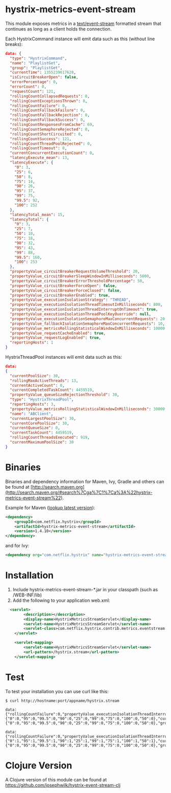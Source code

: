 # hystrix-metrics-event-stream

This module exposes metrics in a [text/event-stream](https://developer.mozilla.org/en-US/docs/Server-sent_events/Using_server-sent_events) formatted stream that continues as long as a client holds the connection.

Each HystrixCommand instance will emit data such as this (without line breaks):

```json
data: {
  "type": "HystrixCommand",
  "name": "PlaylistGet",
  "group": "PlaylistGet",
  "currentTime": 1355239617628,
  "isCircuitBreakerOpen": false,
  "errorPercentage": 0,
  "errorCount": 0,
  "requestCount": 121,
  "rollingCountCollapsedRequests": 0,
  "rollingCountExceptionsThrown": 0,
  "rollingCountFailure": 0,
  "rollingCountFallbackFailure": 0,
  "rollingCountFallbackRejection": 0,
  "rollingCountFallbackSuccess": 0,
  "rollingCountResponsesFromCache": 69,
  "rollingCountSemaphoreRejected": 0,
  "rollingCountShortCircuited": 0,
  "rollingCountSuccess": 121,
  "rollingCountThreadPoolRejected": 0,
  "rollingCountTimeout": 0,
  "currentConcurrentExecutionCount": 0,
  "latencyExecute_mean": 13,
  "latencyExecute": {
    "0": 3,
    "25": 6,
    "50": 8,
    "75": 14,
    "90": 26,
    "95": 37,
    "99": 75,
    "99.5": 92,
    "100": 252
  },
  "latencyTotal_mean": 15,
  "latencyTotal": {
    "0": 3,
    "25": 7,
    "50": 10,
    "75": 18,
    "90": 32,
    "95": 43,
    "99": 88,
    "99.5": 160,
    "100": 253
  },
  "propertyValue_circuitBreakerRequestVolumeThreshold": 20,
  "propertyValue_circuitBreakerSleepWindowInMilliseconds": 5000,
  "propertyValue_circuitBreakerErrorThresholdPercentage": 50,
  "propertyValue_circuitBreakerForceOpen": false,
  "propertyValue_circuitBreakerForceClosed": false,
  "propertyValue_circuitBreakerEnabled": true,
  "propertyValue_executionIsolationStrategy": "THREAD",
  "propertyValue_executionIsolationThreadTimeoutInMilliseconds": 800,
  "propertyValue_executionIsolationThreadInterruptOnTimeout": true,
  "propertyValue_executionIsolationThreadPoolKeyOverride": null,
  "propertyValue_executionIsolationSemaphoreMaxConcurrentRequests": 20,
  "propertyValue_fallbackIsolationSemaphoreMaxConcurrentRequests": 10,
  "propertyValue_metricsRollingStatisticalWindowInMilliseconds": 10000,
  "propertyValue_requestCacheEnabled": true,
  "propertyValue_requestLogEnabled": true,
  "reportingHosts": 1
}
```

HystrixThreadPool instances will emit data such as this:

```json
data:
{
  "currentPoolSize": 30,
  "rollingMaxActiveThreads": 13,
  "currentActiveCount": 0,
  "currentCompletedTaskCount": 4459519,
  "propertyValue_queueSizeRejectionThreshold": 30,
  "type": "HystrixThreadPool",
  "reportingHosts": 3,
  "propertyValue_metricsRollingStatisticalWindowInMilliseconds": 30000,
  "name": "ABClient",
  "currentLargestPoolSize": 30,
  "currentCorePoolSize": 30,
  "currentQueueSize": 0,
  "currentTaskCount": 4459519,
  "rollingCountThreadsExecuted": 919,
  "currentMaximumPoolSize": 30
}
```

# Binaries

Binaries and dependency information for Maven, Ivy, Gradle and others can be found at [http://search.maven.org](http://search.maven.org/#search%7Cga%7C1%7Ca%3A%22hystrix-metrics-event-stream%22).

Example for Maven ([lookup latest version](http://search.maven.org/#search%7Cga%7C1%7Ca%3A%22hystrix-metrics-event-stream%22)):

```xml
<dependency>
    <groupId>com.netflix.hystrix</groupId>
    <artifactId>hystrix-metrics-event-stream</artifactId>
    <version>1.4.10</version>
</dependency>
```
and for Ivy:

```xml
<dependency org="com.netflix.hystrix" name="hystrix-metrics-event-stream" rev="1.4.10" />
```

# Installation

1) Include hystrix-metrics-event-stream-*.jar in your classpath (such as /WEB-INF/lib)  
2) Add the following to your application web.xml:  

```xml
  <servlet>
		<description></description>
		<display-name>HystrixMetricsStreamServlet</display-name>
		<servlet-name>HystrixMetricsStreamServlet</servlet-name>
		<servlet-class>com.netflix.hystrix.contrib.metrics.eventstream.HystrixMetricsStreamServlet</servlet-class>
	</servlet>

	<servlet-mapping>
		<servlet-name>HystrixMetricsStreamServlet</servlet-name>
		<url-pattern>/hystrix.stream</url-pattern>
	</servlet-mapping>
```

# Test

To test your installation you can use curl like this:

```
$ curl http://hostname:port/appname/hystrix.stream

data: {"rollingCountFailure":0,"propertyValue_executionIsolationThreadInterruptOnTimeout":true,"rollingCountTimeout":0,"rollingCountExceptionsThrown":0,"rollingCountFallbackSuccess":0,"errorCount":0,"type":"HystrixCommand","propertyValue_circuitBreakerEnabled":true,"reportingHosts":1,"latencyTotal":{"0":0,"95":0,"99.5":0,"90":0,"25":0,"99":0,"75":0,"100":0,"50":0},"currentConcurrentExecutionCount":0,"rollingCountSemaphoreRejected":0,"rollingCountFallbackRejection":0,"rollingCountShortCircuited":0,"rollingCountResponsesFromCache":0,"propertyValue_circuitBreakerForceClosed":false,"name":"IdentityCookieAuthSwitchProfile","propertyValue_executionIsolationThreadPoolKeyOverride":"null","rollingCountSuccess":0,"propertyValue_requestLogEnabled":true,"requestCount":0,"rollingCountCollapsedRequests":0,"errorPercentage":0,"propertyValue_circuitBreakerSleepWindowInMilliseconds":5000,"latencyTotal_mean":0,"propertyValue_circuitBreakerForceOpen":false,"propertyValue_circuitBreakerRequestVolumeThreshold":20,"propertyValue_circuitBreakerErrorThresholdPercentage":50,"propertyValue_executionIsolationStrategy":"THREAD","rollingCountFallbackFailure":0,"isCircuitBreakerOpen":false,"propertyValue_executionIsolationSemaphoreMaxConcurrentRequests":20,"propertyValue_executionIsolationThreadTimeoutInMilliseconds":1000,"propertyValue_metricsRollingStatisticalWindowInMilliseconds":10000,"propertyValue_fallbackIsolationSemaphoreMaxConcurrentRequests":10,"latencyExecute":{"0":0,"95":0,"99.5":0,"90":0,"25":0,"99":0,"75":0,"100":0,"50":0},"group":"IDENTITY","latencyExecute_mean":0,"propertyValue_requestCacheEnabled":true,"rollingCountThreadPoolRejected":0}

data: {"rollingCountFailure":0,"propertyValue_executionIsolationThreadInterruptOnTimeout":true,"rollingCountTimeout":0,"rollingCountExceptionsThrown":0,"rollingCountFallbackSuccess":0,"errorCount":0,"type":"HystrixCommand","propertyValue_circuitBreakerEnabled":true,"reportingHosts":3,"latencyTotal":{"0":1,"95":1,"99.5":1,"90":1,"25":1,"99":1,"75":1,"100":1,"50":1},"currentConcurrentExecutionCount":0,"rollingCountSemaphoreRejected":0,"rollingCountFallbackRejection":0,"rollingCountShortCircuited":0,"rollingCountResponsesFromCache":0,"propertyValue_circuitBreakerForceClosed":false,"name":"CryptexDecrypt","propertyValue_executionIsolationThreadPoolKeyOverride":"null","rollingCountSuccess":1,"propertyValue_requestLogEnabled":true,"requestCount":1,"rollingCountCollapsedRequests":0,"errorPercentage":0,"propertyValue_circuitBreakerSleepWindowInMilliseconds":15000,"latencyTotal_mean":1,"propertyValue_circuitBreakerForceOpen":false,"propertyValue_circuitBreakerRequestVolumeThreshold":60,"propertyValue_circuitBreakerErrorThresholdPercentage":150,"propertyValue_executionIsolationStrategy":"THREAD","rollingCountFallbackFailure":0,"isCircuitBreakerOpen":false,"propertyValue_executionIsolationSemaphoreMaxConcurrentRequests":60,"propertyValue_executionIsolationThreadTimeoutInMilliseconds":3000,"propertyValue_metricsRollingStatisticalWindowInMilliseconds":30000,"propertyValue_fallbackIsolationSemaphoreMaxConcurrentRequests":30,"latencyExecute":{"0":0,"95":0,"99.5":0,"90":0,"25":0,"99":0,"75":0,"100":0,"50":0},"group":"CRYPTEX","latencyExecute_mean":0,"propertyValue_requestCacheEnabled":true,"rollingCountThreadPoolRejected":0}
```

# Clojure Version

A Clojure version of this module can be found at https://github.com/josephwilk/hystrix-event-stream-clj
